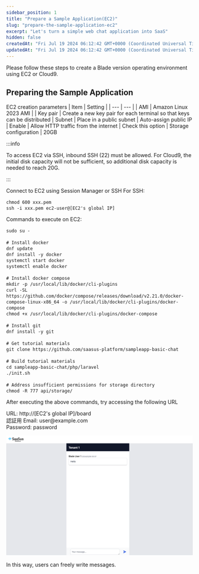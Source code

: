 ```yaml
---
sidebar_position: 1
title: "Prepare a Sample Application(EC2)"
slug: "prepare-the-sample-application-ec2"
excerpt: "Let's turn a simple web chat application into SaaS"
hidden: false
createdAt: "Fri Jul 19 2024 06:12:42 GMT+0000 (Coordinated Universal Time)"
updatedAt: "Fri Jul 19 2024 06:12:42 GMT+0000 (Coordinated Universal Time)"
---
```


Please follow these steps to create a Blade version operating environment using EC2 or Cloud9.

## Preparing the Sample Application

EC2 creation parameters
| Item | Setting |
| --- | --- |
| AMI | Amazon Linux 2023 AMI |
| Key pair | Create a new key pair for each terminal so that keys can be distributed
| Subnet | Place in a public subnet
| Auto-assign public IP | Enable
| Allow HTTP traffic from the internet | Check this option
| Storage configuration | 20GB

:::info

To access EC2 via SSH, inbound SSH (22) must be allowed.
For Cloud9, the initial disk capacity will not be sufficient, so additional disk capacity is needed to reach 20G.

:::

Connect to EC2 using Session Manager or SSH
For SSH:

```
chmod 600 xxx.pem
ssh -i xxx.pem ec2-user@[EC2's global IP]
```

Commands to execute on EC2:

```
sudo su -

# Install docker
dnf update
dnf install -y docker
systemctl start docker
systemctl enable docker

# Install docker compose
mkdir -p /usr/local/lib/docker/cli-plugins
curl -SL https://github.com/docker/compose/releases/download/v2.21.0/docker-compose-linux-x86_64 -o /usr/local/lib/docker/cli-plugins/docker-compose
chmod +x /usr/local/lib/docker/cli-plugins/docker-compose

# Install git
dnf install -y git

# Get tutorial materials
git clone https://github.com/saasus-platform/sampleapp-basic-chat

# Build tutorial materials
cd sampleapp-basic-chat/php/laravel
./init.sh

# Address insufficient permissions for storage directory
chmod -R 777 api/storage/
```

After executing the above commands, try accessing the following URL

URL: http<dummy>://</dummy>[EC2's global IP]/board  
認証用 Email: <dummy>user</dummy>@example.com  
Password: password

![Sample](/ja/img/tutorial/prepare-the-sample-application/prepare-the-sample-application-01.png)

In this way, users can freely write messages.
